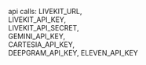 api calls:
LIVEKIT_URL,   
LIVEKIT_API_KEY,   
LIVEKIT_API_SECRET,   
GEMINI_API_KEY,   
CARTESIA_API_KEY,    
DEEPGRAM_API_KEY,
ELEVEN_API_KEY

